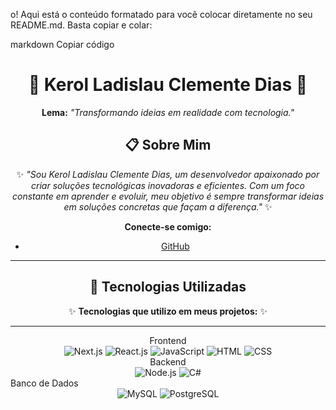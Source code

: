 o! Aqui está o conteúdo formatado para você colocar diretamente no seu README.md. Basta copiar e colar:

markdown
Copiar código
<div align="center">

# 🌟 **Kerol Ladislau Clemente Dias** 🌟  
**Lema:** *"Transformando ideias em realidade com tecnologia."*

</div>

## <div align="center">📋 **Sobre Mim**</div>
<div align="center">

✨ *"Sou Kerol Ladislau Clemente Dias, um desenvolvedor apaixonado por criar soluções tecnológicas inovadoras e eficientes. Com um foco constante em aprender e evoluir, meu objetivo é sempre transformar ideias em soluções concretas que façam a diferença."* ✨

**Conecte-se comigo:**
- [GitHub](https://github.com/keroldias123)

</div>

---

## <div align="center">🚀 **Tecnologias Utilizadas**</div>
<div align="center">
  
✨ **Tecnologias que utilizo em meus projetos:** ✨

</div>

---
<div align="center">
Frontend
</div>
<div align="center"> <img src="https://img.shields.io/badge/Next.js-000000?style=for-the-badge&logo=nextdotjs&logoColor=white" alt="Next.js" /> <img src="https://img.shields.io/badge/React-20232A?style=for-the-badge&logo=react&logoColor=61DAFB" alt="React.js" /> <img src="https://img.shields.io/badge/JavaScript-F7DF1E?style=for-the-badge&logo=javascript&logoColor=black" alt="JavaScript" /> <img src="https://img.shields.io/badge/HTML-E34F26?style=for-the-badge&logo=html5&logoColor=white" alt="HTML" /> <img src="https://img.shields.io/badge/CSS-1572B6?style=for-the-badge&logo=css3&logoColor=white" alt="CSS" /> </div>
<div align="center">
Backend
  </div>
<div align="center"> <img src="https://img.shields.io/badge/Node.js-43853D?style=for-the-badge&logo=node.js&logoColor=white" alt="Node.js" /> <img src="https://img.shields.io/badge/C%23-239120?style=for-the-badge&logo=c-sharp&logoColor=white" alt="C#" /> </div>
Banco de Dados
<div align="center"> <img src="https://img.shields.io/badge/MySQL-4479A1?style=for-the-badge&logo=mysql&logoColor=white" alt="MySQL" /> <img src="https://img.shields.io/badge/PostgreSQL-336791?style=for-the-badge&logo=postgresql&logoColor=white" alt="PostgreSQL" /> </div>
